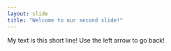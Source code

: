 ```yaml
---
layout: slide
title: "Welcome to our second slide!"
---
```

My text is this short line!
Use the left arrow to go back!
